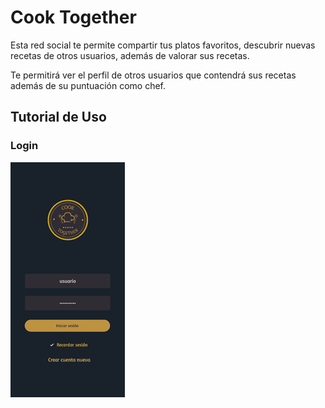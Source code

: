 
# Cook Together
Esta red social te permite compartir tus platos favoritos, descubrir nuevas recetas de 
otros usuarios, además de valorar sus recetas.

Te permitirá ver el perfil de otros usuarios que contendrá sus recetas además de su 
puntuación como chef.

## Tutorial de Uso
### Login
![screenshots/pagina_principal.png](https://github.com/GonzaloLGB17/capsAndroid/blob/main/login.png)
